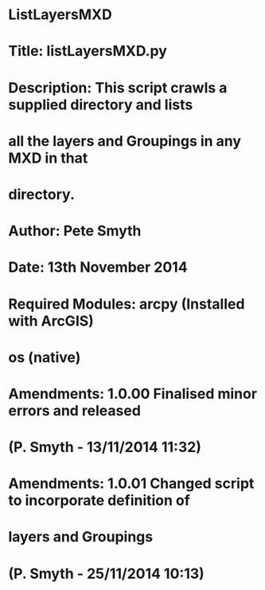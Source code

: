 # ListLayersMXD
#
# Title:            listLayersMXD.py
# Description:      This script crawls a supplied directory and lists
#                   all the layers and Groupings in any MXD in that
#                   directory.
#
# Author:           Pete Smyth
# Date:             13th November 2014
#
# Required Modules: arcpy   (Installed with ArcGIS)
#
#                   os (native)
#
# Amendments:       1.0.00  Finalised minor errors and released
#                           (P. Smyth - 13/11/2014 11:32)
#
# Amendments:       1.0.01  Changed script to incorporate definition of
#							      layers and Groupings
#                           (P. Smyth - 25/11/2014 10:13)
